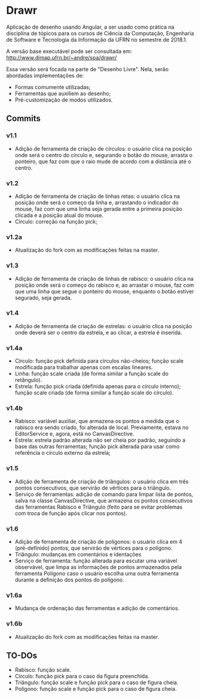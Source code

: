 # Drawr

Aplicação de desenho usando Angular, a ser usado como prática na disciplina de tópicos para os cursos de Ciência da Computação, Engenharia de Software e Tecnologia da Informação da UFRN no semestre de 2018.1.

A versão base executável pode ser consultada em:
http://www.dimap.ufrn.br/~andre/spa/drawr/

Essa versão será focada na parte de "Desenho Livre". Nela, serão abordadas implementações de:
- Formas comumente utilizadas;
- Ferramentas que auxiliem ao desenho;
- Pré-customização de modos utilizados.

## Commits
### v1.1
- Adição de ferramenta de criação de círculos: o usuário clica na posição onde será o centro do círculo e, segurando o botão do mouse, arrasta o ponteiro, que faz com que o raio mude de acordo com a distância até o centro.

### v1.2
- Adição de ferramenta de criação de linhas retas: o usuário clica na posição onde será o começo da linha e, arrastando o indicador do mouse, faz com que uma linha seja gerada entre a primeira posição clicada e a posição atual do mouse.
- Círculo: correção na função pick;

### v1.2a
- Atualização do fork com as modificações feitas na master.

### v1.3
- Adição de ferramenta de criação de linhas de rabisco: o usuário clica na posição onde será o começo do rabisco e, ao arrastar o mouse, faz com que uma linha que segue o ponteiro do mouse, enquanto o botão estiver segurado, seja gerada.

### v1.4
- Adição de ferramenta de criação de estrelas: o usuário clica na posição onde deverá ser o centro da estrela, e ao clicar, a estrela é inserida.

### v1.4a
- Círculo: função pick definida para círculos não-cheios; função scale modificada para trabalhar apenas com escalas lineares.
- Linha: função scale criada (de forma similar a função scale do retângulo).
- Estrela: função pick criada (definida apenas para o círculo interno); função scale criada (de forma similar a função scale do círculo).

### v1.4b
- Rabisco: variável auxiliar, que armazena os pontos a medida que o rabisco era sendo criado, foi alterada de local. Previamente, estava no EditorService e, agora, está no CanvasDirective.
- Estrela: estrela padrão alterada não ser cheia por padrão, seguindo a base das outras ferramentas; função pick alterada para usar como referência o círculo externo da estrela;

### v1.5
- Adição de ferramenta de criação de triângulos: o usuário clica em três pontos consecutivos, que servirão de vértices para o triângulo.
- Serviço de ferramentas: adição de comando para limpar lista de pontos, salva na classe CanvasDirective, que armazena os pontos consecutivos das ferramentas Rabisco e Triângulo (feito para se evitar problemas com troca de função após clicar nos pontos). 

### v1.6
- Adição de ferramenta de criação de polígonos: o usuário clica em 4 (pré-definido) pontos, que servirão de vértices para o polígono.
- Triângulo: mudanças em comentários e identações
- Serviço de ferramenta: função alterada para escutar uma variável observável, que limpa as informações de pontos armazenados pela ferramenta Polígono caso o usuário escolha uma outra ferramenta durante a definição dos pontos do polígono.

### v1.6a
- Mudança de ordenação das ferramentas e adição de comentários.

### v1.6b
- Atualização do fork com as modificações feitas na master.

## TO-DOs
- Rabisco: função scale.
- Círculo: função pick para o caso da figura preenchida.
- Triângulo: função scale e função pick para o caso de figura cheia.
- Polígono: função scale e função pick para o caso de figura cheia.